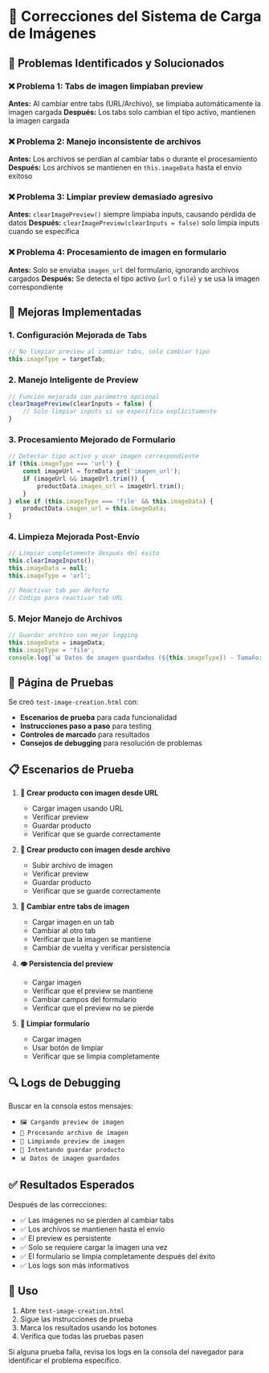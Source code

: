 # 🔧 Correcciones del Sistema de Carga de Imágenes

## 🎯 Problemas Identificados y Solucionados

### ❌ Problema 1: Tabs de imagen limpiaban preview
**Antes:** Al cambiar entre tabs (URL/Archivo), se limpiaba automáticamente la imagen cargada
**Después:** Los tabs solo cambian el tipo activo, mantienen la imagen cargada

### ❌ Problema 2: Manejo inconsistente de archivos
**Antes:** Los archivos se perdían al cambiar tabs o durante el procesamiento
**Después:** Los archivos se mantienen en `this.imageData` hasta el envío exitoso

### ❌ Problema 3: Limpiar preview demasiado agresivo
**Antes:** `clearImagePreview()` siempre limpiaba inputs, causando pérdida de datos
**Después:** `clearImagePreview(clearInputs = false)` solo limpia inputs cuando se especifica

### ❌ Problema 4: Procesamiento de imagen en formulario
**Antes:** Solo se enviaba `imagen_url` del formulario, ignorando archivos cargados
**Después:** Se detecta el tipo activo (`url` o `file`) y se usa la imagen correspondiente

## 🚀 Mejoras Implementadas

### 1. **Configuración Mejorada de Tabs**
```javascript
// No limpiar preview al cambiar tabs, solo cambiar tipo
this.imageType = targetTab;
```

### 2. **Manejo Inteligente de Preview**
```javascript
// Función mejorada con parámetro opcional
clearImagePreview(clearInputs = false) {
    // Solo limpiar inputs si se especifica explícitamente
}
```

### 3. **Procesamiento Mejorado de Formulario**
```javascript
// Detectar tipo activo y usar imagen correspondiente
if (this.imageType === 'url') {
    const imageUrl = formData.get('imagen_url');
    if (imageUrl && imageUrl.trim()) {
        productData.imagen_url = imageUrl.trim();
    }
} else if (this.imageType === 'file' && this.imageData) {
    productData.imagen_url = this.imageData;
}
```

### 4. **Limpieza Mejorada Post-Envío**
```javascript
// Limpiar completamente después del éxito
this.clearImageInputs(); 
this.imageData = null;
this.imageType = 'url';

// Reactivar tab por defecto
// Código para reactivar tab URL
```

### 5. **Mejor Manejo de Archivos**
```javascript
// Guardar archivo con mejor logging
this.imageData = imageData;
this.imageType = 'file';
console.log(`📊 Datos de imagen guardados (${this.imageType}) - Tamaño: ${(imageData.length / 1024).toFixed(1)}KB`);
```

## 🧪 Página de Pruebas

Se creó `test-image-creation.html` con:
- **Escenarios de prueba** para cada funcionalidad
- **Instrucciones paso a paso** para testing
- **Controles de marcado** para resultados
- **Consejos de debugging** para resolución de problemas

## 📋 Escenarios de Prueba

1. **🔗 Crear producto con imagen desde URL**
   - Cargar imagen usando URL
   - Verificar preview
   - Guardar producto
   - Verificar que se guarde correctamente

2. **📁 Crear producto con imagen desde archivo**
   - Subir archivo de imagen
   - Verificar preview
   - Guardar producto
   - Verificar que se guarde correctamente

3. **🔄 Cambiar entre tabs de imagen**
   - Cargar imagen en un tab
   - Cambiar al otro tab
   - Verificar que la imagen se mantiene
   - Cambiar de vuelta y verificar persistencia

4. **👁️ Persistencia del preview**
   - Cargar imagen
   - Verificar que el preview se mantiene
   - Cambiar campos del formulario
   - Verificar que el preview no se pierde

5. **🧹 Limpiar formulario**
   - Cargar imagen
   - Usar botón de limpiar
   - Verificar que se limpia completamente

## 🔍 Logs de Debugging

Buscar en la consola estos mensajes:
- `🖼️ Cargando preview de imagen`
- `📁 Procesando archivo de imagen`
- `🧹 Limpiando preview de imagen`
- `💾 Intentando guardar producto`
- `📊 Datos de imagen guardados`

## ✅ Resultados Esperados

Después de las correcciones:
- ✅ Las imágenes no se pierden al cambiar tabs
- ✅ Los archivos se mantienen hasta el envío
- ✅ El preview es persistente
- ✅ Solo se requiere cargar la imagen una vez
- ✅ El formulario se limpia completamente después del éxito
- ✅ Los logs son más informativos

## 🎯 Uso

1. Abre `test-image-creation.html`
2. Sigue las instrucciones de prueba
3. Marca los resultados usando los botones
4. Verifica que todas las pruebas pasen

Si alguna prueba falla, revisa los logs en la consola del navegador para identificar el problema específico.
